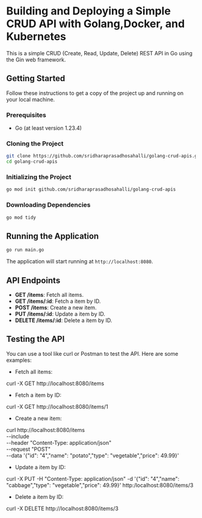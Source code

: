 # Building and Deploying a Simple CRUD API with Golang,Docker, and Kubernetes

This is a simple CRUD (Create, Read, Update, Delete) REST API in Go using the Gin web framework.

## Getting Started

Follow these instructions to get a copy of the project up and running on your local machine.

### Prerequisites

- Go (at least version 1.23.4)

### Cloning the Project

```bash
git clone https://github.com/sridharaprasadhosahalli/golang-crud-apis.git
cd golang-crud-apis
```

### Initializing the Project

```bash
go mod init github.com/sridharaprasadhosahalli/golang-crud-apis
```

### Downloading Dependencies

```bash
go mod tidy
```

## Running the Application

```bash
go run main.go
```

The application will start running at `http://localhost:8080`.


## API Endpoints

- **GET /items**: Fetch all items.
- **GET /items/:id**: Fetch a item by ID.
- **POST /items**: Create a new item. 
- **PUT /items/:id**: Update a item by ID.
- **DELETE /items/:id**: Delete a item by ID.

## Testing the API

You can use a tool like curl or Postman to test the API. Here are some examples:

- Fetch all items:

curl -X GET http://localhost:8080/items

- Fetch a item by ID:

curl -X GET http://localhost:8080/items/1


- Create a new item:

 curl http://localhost:8080/items \
    --include \
    --header "Content-Type: application/json" \
    --request "POST" \
    --data '{"id": "4","name": "potato","type": "vegetable","price": 49.99}'


- Update a item by ID:

curl -X PUT -H "Content-Type: application/json" -d '{"id": "4","name": "cabbage","type": "vegetable","price": 49.99}' http:/localhost:8080/items/3


- Delete a item by ID:

curl -X DELETE http://localhost:8080/items/3
